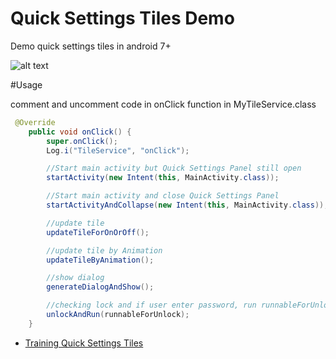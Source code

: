 # Quick Settings Tiles Demo
Demo quick settings tiles in android 7+

![alt text](http://rmiri.io/wp-content/uploads/2017/03/device-2017-03-03-005536.gif "final project")

#Usage

comment and uncomment code in onClick function in MyTileService.class

```java
 @Override
    public void onClick() {
        super.onClick();
        Log.i("TileService", "onClick");

        //Start main activity but Quick Settings Panel still open
        startActivity(new Intent(this, MainActivity.class));

        //Start main activity and close Quick Settings Panel
        startActivityAndCollapse(new Intent(this, MainActivity.class));

        //update tile
        updateTileForOnOrOff();

        //update tile by Animation
        updateTileByAnimation();

        //show dialog
        generateDialogAndShow();

        //checking lock and if user enter password, run runnableForUnlock
        unlockAndRun(runnableForUnlock);
    }
```

* [Training Quick Settings Tiles](http://rmiri.io/2017/03/03/%D8%A7%D9%81%D8%B2%D9%88%D8%AF%D9%86-tile-%D8%AF%D8%B1-quick-settings-%D8%AF%D8%B1-%D8%A7%D9%86%D8%AF%D8%B1%D9%88%DB%8C%D8%AF-%DB%B7/)
